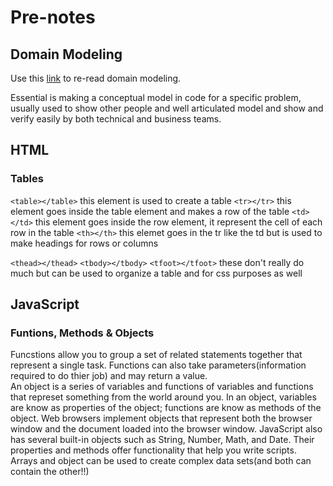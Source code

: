 # Pre-notes

## Domain Modeling

Use this [link](https://github.com/codefellows/domain_modeling#domain-modeling) to re-read domain modeling.

Essential is making a conceptual model in code for a specific problem, usually used to show other people and well articulated model and show and verify easily by both technical and business teams.


## HTML

### Tables

```<table></table>``` this element is used to create a table
```<tr></tr>``` this element goes inside the table element and makes a row of the table
```<td></td>``` this element goes inside the row element, it represent the cell of each row in the table
```<th></th>``` this elemet goes in the tr like the td but is used to make headings for rows or columns 

```<thead></thead>```
```<tbody></tbody>```
```<tfoot></tfoot>```   these don't really do much but can be used to organize a table and for css purposes as well

## JavaScript


### Funtions, Methods & Objects

Funcstions allow you to group a set of related statements together that represent a single task. Functions can also take parameters(information required to do thier job) and may return a value.  
An object is a series of variables and functions of variables and functions that represet something from the world around you. In an object, variables are know as properties of the object; functions are know as methods of the object. Web browsers implement objects that represent both the browser window and the document loaded into the browser window. JavaScript also has several built-in objects such as String, Number, Math, and Date. Their properties and methods offer functionality that help you write scripts.  
Arrays and object can be used to create complex data sets(and both can contain the other!!)